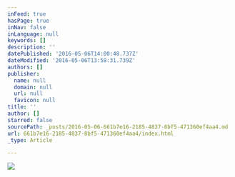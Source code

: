 ```yaml
---
inFeed: true
hasPage: true
inNav: false
inLanguage: null
keywords: []
description: ''
datePublished: '2016-05-06T14:00:48.737Z'
dateModified: '2016-05-06T13:58:31.739Z'
authors: []
publisher:
  name: null
  domain: null
  url: null
  favicon: null
title: ''
author: []
starred: false
sourcePath: _posts/2016-05-06-661b7e16-2185-4837-8bf5-471360ef4aa4.md
url: 661b7e16-2185-4837-8bf5-471360ef4aa4/index.html
_type: Article

---
```

![](https://the-grid-user-content.s3-us-west-2.amazonaws.com/90d89b26-fba0-41e2-b776-b235c30e1de3.jpg)